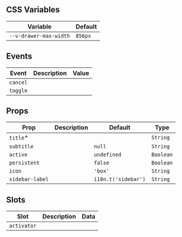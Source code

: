 ## CSS Variables

| Variable               | Default |
| ---------------------- | ------- |
| `--v-drawer-max-width` | `856px` |

## Events

| Event    | Description | Value |
| -------- | ----------- | ----- |
| `cancel` |             |       |
| `toggle` |             |       |

## Props

| Prop            | Description | Default             | Type      |
| --------------- | ----------- | ------------------- | --------- |
| `title`\*       |             |                     | `String`  |
| `subtitle`      |             | `null`              | `String`  |
| `active`        |             | `undefined`         | `Boolean` |
| `persistent`    |             | `false`             | `Boolean` |
| `icon`          |             | `'box'`             | `String`  |
| `sidebar-label` |             | `i18n.t('sidebar')` | `String`  |

## Slots

| Slot        | Description | Data |
| ----------- | ----------- | ---- |
| `activator` |             |      |
